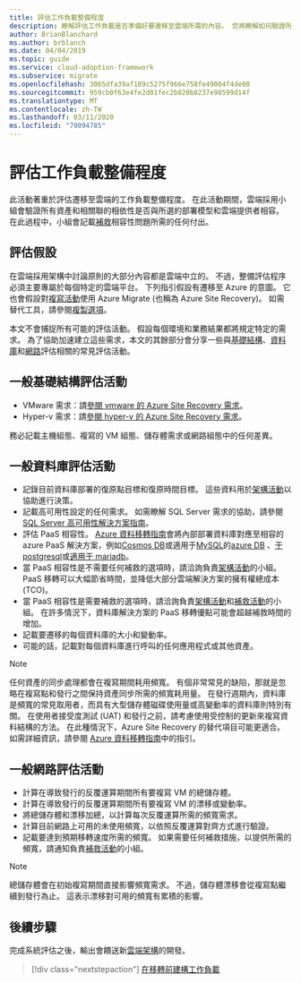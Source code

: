 ```yaml
---
title: 評估工作負載整備程度
description: 瞭解評估工作負載是否準備好要遷移至雲端所需的內容。 您將瞭解如何驗證所有資產和相關聯的相依性。
author: BrianBlanchard
ms.author: brblanch
ms.date: 04/04/2019
ms.topic: guide
ms.service: cloud-adoption-framework
ms.subservice: migrate
ms.openlocfilehash: 3065dfa39af189c5275f966e758fe49004f4de00
ms.sourcegitcommit: 959cb0f63e4fe2d01fec2b820b8237e98599d14f
ms.translationtype: MT
ms.contentlocale: zh-TW
ms.lasthandoff: 03/11/2020
ms.locfileid: "79094785"
---
```

# <a name="evaluate-workload-readiness"></a>評估工作負載整備程度

此活動著重於評估遷移至雲端的工作負載整備程度。 在此活動期間，雲端採用小組會驗證所有資產和相關聯的相依性是否與所選的部署模型和雲端提供者相容。 在此過程中，小組會記載[補救](../migrate/remediate.md)相容性問題所需的任何付出。

## <a name="evaluation-assumptions"></a>評估假設

在雲端採用架構中討論原則的大部分內容都是雲端中立的。 不過，整備評估程序必須主要專屬於每個特定的雲端平台。 下列指引假設有遷移至 Azure 的意圖。 它也會假設對[複寫活動](../migrate/replicate.md)使用 Azure Migrate (也稱為 Azure Site Recovery)。 如需替代工具，請參閱[複製選項](../migrate/replicate-options.md)。

本文不會捕捉所有可能的評估活動。 假設每個環境和業務結果都將規定特定的需求。 為了協助加速建立這些需求，本文的其餘部分會分享一些與[基礎結構](#common-infrastructure-evaluation-activities)、[資料庫](#common-database-evaluation-activities)和[網路](#common-network-evaluation-activities)評估相關的常見評估活動。

## <a name="common-infrastructure-evaluation-activities"></a>一般基礎結構評估活動

- VMware 需求：請[參閱 vmware 的 Azure Site Recovery 需求](https://docs.microsoft.com/azure/site-recovery/vmware-physical-azure-support-matrix)。
- Hyper-v 需求：請[參閱 hyper-v 的 Azure Site Recovery 需求](https://docs.microsoft.com/azure/site-recovery/hyper-v-azure-support-matrix)。

務必記載主機組態、複寫的 VM 組態、儲存體需求或網路組態中的任何差異。

## <a name="common-database-evaluation-activities"></a>一般資料庫評估活動

- 記錄目前資料庫部署的復原點目標和復原時間目標。 這些資料用於[架構活動](./architect.md)以協助進行決策。
- 記載高可用性設定的任何需求。 如需瞭解 SQL Server 需求的協助，請參閱 [SQL Server 高可用性解決方案指南](https://docs.microsoft.com/sql/sql-server/failover-clusters/high-availability-solutions-sql-server)。
- 評估 PaaS 相容性。 [Azure 資料移轉指南](https://datamigration.microsoft.com)會將內部部署資料庫對應至相容的 azure PaaS 解決方案，例如[Cosmos DB](https://docs.microsoft.com/azure/cosmos-db)或適用于[MySQL](https://docs.microsoft.com/azure/mysql)的[azure DB](https://docs.microsoft.com/azure/sql-database) 、[于 postgresql](https://docs.microsoft.com/azure/postgresql)或[適用于 mariadb](https://docs.microsoft.com/azure/mariadb)。
- 當 PaaS 相容性是不需要任何補救的選項時，請洽詢負責[架構活動](./architect.md)的小組。 PaaS 移轉可以大幅節省時間，並降低大部分雲端解決方案的擁有權總成本 (TCO)。
- 當 PaaS 相容性是需要補救的選項時，請洽詢負責[架構活動](./architect.md)和[補救活動](../migrate/remediate.md)的小組。 在許多情況下，資料庫解決方案的 PaaS 移轉優點可能會超越補救時間的增加。
- 記載要遷移的每個資料庫的大小和變動率。
- 可能的話，記載對每個資料庫進行呼叫的任何應用程式或其他資產。

> [!NOTE]
> 任何資產的同步處理都會在複寫期間耗用頻寬。 有個非常常見的缺陷，那就是忽略在複寫點和發行之間保持資產同步所需的頻寬耗用量。 在發行週期內，資料庫是頻寬的常見取用者，而具有大型儲存體磁碟使用量或高變動率的資料庫則特別有關。 在使用者接受度測試 (UAT) 和發行之前，請考慮使用受控制的更新來複寫資料結構的方法。 在此種情況下，Azure Site Recovery 的替代項目可能更適合。 如需詳細資訊，請參閱 [Azure 資料移轉指南](https://datamigration.microsoft.com)中的指引。

## <a name="common-network-evaluation-activities"></a>一般網路評估活動

- 計算在導致發行的反覆運算期間所有要複寫 VM 的總儲存體。
- 計算在導致發行的反覆運算期間所有要複寫 VM 的漂移或變動率。
- 將總儲存體和漂移加總，以計算每次反覆運算所需的頻寬需求。
- 計算目前網路上可用的未使用頻寬，以依照反覆運算對齊方式進行驗證。
- 記載要達到預期移轉速度所需的頻寬。 如果需要任何補救措施，以提供所需的頻寬，請通知負責[補救活動](../migrate/remediate.md)的小組。

> [!NOTE]
> 總儲存體會在初始複寫期間直接影響頻寬需求。 不過，儲存體漂移會從複寫點繼續到發行為止。 這表示漂移對可用的頻寬有累積的影響。

## <a name="next-steps"></a>後續步驟

完成系統評估之後，輸出會饋送新[雲端架構](./architect.md)的開發。

> [!div class="nextstepaction"]
> [在移轉前建構工作負載](./architect.md)
